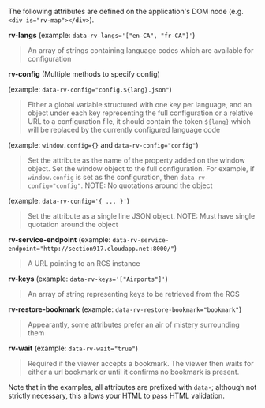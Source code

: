 The following attributes are defined on the application's DOM node (e.g. `<div is="rv-map"></div>`).

**rv-langs** (example: `data-rv-langs='["en-CA", "fr-CA"]'`)
> An array of strings containing language codes which are available for configuration

**rv-config** (Multiple methods to specify config)

  (example: `data-rv-config="config.${lang}.json"`)
> Either a global variable structured with one key per language, and an object under each key representing the full configuration or a relative URL to a configuration file, it should contain the token `${lang}` which will be replaced by the currently configured language code

  (example: `window.config={}` and `data-rv-config="config"`)
> Set the attribute as the name of the property added on the window object. Set the window object to the full configuration. For example, if `window.config` is set as the configuration, then `data-rv-config="config"`. NOTE: No quotations around the object

  (example: `data-rv-config='{ ... }'`)
> Set the attribute as a single line JSON object. NOTE: Must have single quotation around the object

**rv-service-endpoint** (example: `data-rv-service-endpoint="http://section917.cloudapp.net:8000/"`)
> A URL pointing to an RCS instance

**rv-keys** (example: `data-rv-keys='["Airports"]'`)
> An array of string representing keys to be retrieved from the RCS

**rv-restore-bookmark** (example: `data-rv-restore-bookmark="bookmark"`)
> Appearantly, some attributes prefer an air of mistery surrounding them

**rv-wait** (example: `data-rv-wait="true"`)
> Required if the viewer accepts a bookmark. The viewer then waits for either a url bookmark or until it confirms no bookmark is present.


Note that in the examples, all attributes are prefixed with `data-`; although not strictly necessary, this allows your HTML to pass HTML validation.